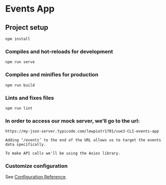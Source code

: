 # Events App

## Project setup
```
npm install
```

### Compiles and hot-reloads for development
```
npm run serve
```

### Compiles and minifies for production
```
npm run build
```

### Lints and fixes files
```
npm run lint
```

### In order to access our mock server, we’ll go to the url:
```
https://my-json-server.typicode.com/lewpiotr1701/vue3-CLI-events-app

Adding ‘/events’ to the end of the URL allows us to target the events data specifically.

To make API calls we'll be using the Axios library.
```

### Customize configuration
See [Configuration Reference](https://cli.vuejs.org/config/).
